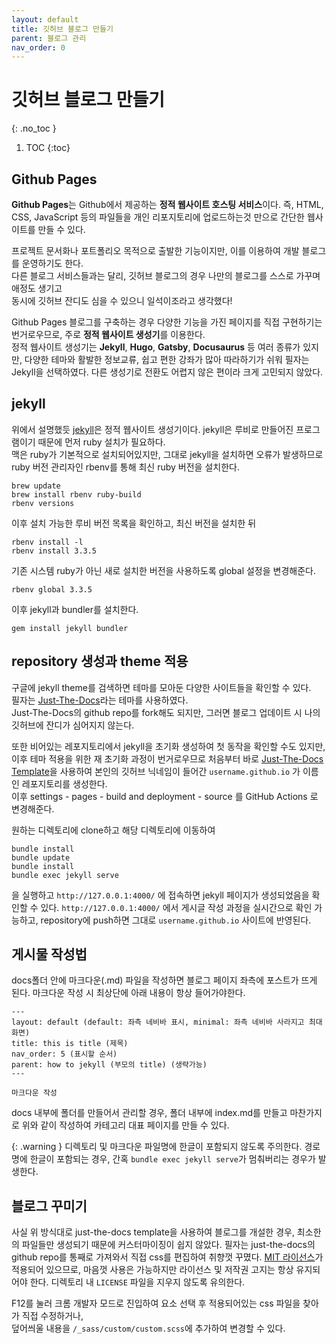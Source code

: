 ```yaml
---
layout: default
title: 깃허브 블로그 만들기
parent: 블로그 관리
nav_order: 0
---
```


# 깃허브 블로그 만들기
{: .no_toc }

1. TOC
{:toc}

## Github Pages

**Github Pages**는 Github에서 제공하는 **정적 웹사이트 호스팅 서비스**이다. 즉, HTML, CSS, JavaScript 등의 파일들을 개인 리포지토리에 업로드하는것 만으로 간단한 웹사이트를 만들 수 있다.

프로젝트 문서화나 포트폴리오 목적으로 출발한 기능이지만, 이를 이용하여 개발 블로그를 운영하기도 한다.  
다른 블로그 서비스들과는 달리, 깃허브 블로그의 경우 나만의 블로그를 스스로 가꾸며 애정도 생기고  
동시에 깃허브 잔디도 심을 수 있으니 일석이조라고 생각했다!


Github Pages 블로그를 구축하는 경우 다양한 기능을 가진 페이지를 직접 구현하기는 번거로우므로, 주로 **정적 웹사이트 생성기**를 이용한다.  
정적 웹사이트 생성기는 **Jekyll**, **Hugo**, **Gatsby**, **Docusaurus** 등 여러 종류가 있지만, 다양한 테마와 활발한 정보교류, 쉽고 편한 강좌가 많아 따라하기가 쉬워 필자는 Jekyll을 선택하였다. 다른 생성기로 전환도 어렵지 않은 편이라 크게 고민되지 않았다.

## jekyll

위에서 설명했듯 [jekyll](https://jekyllrb.com/)은 정적 웹사이트 생성기이다. jekyll은 루비로 만들어진 프로그램이기 때문에 먼저 ruby 설치가 필요하다.  
맥은 ruby가 기본적으로 설치되어있지만, 그대로 jekyll을 설치하면 오류가 발생하므로 ruby 버전 관리자인 rbenv를 통해 최신 ruby 버전을 설치한다.  
```
brew update
brew install rbenv ruby-build
rbenv versions
```
이후 설치 가능한 루비 버전 목록을 확인하고, 최신 버전을 설치한 뒤
```
rbenv install -l
rbenv install 3.3.5
```
기존 시스템 ruby가 아닌 새로 설치한 버전을 사용하도록 global 설정을 변경해준다.
```
rbenv global 3.3.5
```
이후 jekyll과 bundler를 설치한다.
```
gem install jekyll bundler
```

## repository 생성과 theme 적용

구글에 jekyll theme를 검색하면 테마를 모아둔 다양한 사이트들을 확인할 수 있다.  
필자는 [Just-The-Docs](https://just-the-docs.com/)라는 테마를 사용하였다.  
Just-The-Docs의 github repo를 fork해도 되지만, 그러면 블로그 업데이트 시 나의 깃허브에 잔디가 심어지지 않는다.

또한 비어있는 레포지토리에서 jekyll을 초기화 생성하여 첫 동작을 확인할 수도 있지만, 이후 테마 적용을 위한 재 초기화 과정이 번거로우므로 처음부터 바로 [Just-The-Docs Template](https://just-the-docs.github.io/just-the-docs-template/)을 사용하여 본인의 깃허브 닉네임이 들어간 `username.github.io` 가 이름인 레포지토리를 생성한다.  
이후 settings - pages - build and deployment - source 를 GitHub Actions 로 변경해준다.

원하는 디렉토리에 clone하고 해당 디렉토리에 이동하여
```
bundle install
bundle update
bundle install
bundle exec jekyll serve
```
을 실행하고 `http://127.0.0.1:4000/` 에 접속하면 jekyll 페이지가 생성되었음을 확인할 수 있다.
`http://127.0.0.1:4000/` 에서 게시글 작성 과정을 실시간으로 확인 가능하고, repository에 push하면 그대로 `username.github.io` 사이트에 반영된다.

## 게시물 작성법

docs폴더 안에 마크다운(.md) 파일을 작성하면 블로그 페이지 좌측에 포스트가 뜨게 된다. 마크다운 작성 시 최상단에 아래 내용이 항상 들어가야한다.
```
---
layout: default (default: 좌측 네비바 표시, minimal: 좌측 네비바 사라지고 최대화면)
title: this is title (제목)
nav_order: 5 (표시할 순서)
parent: how to jekyll (부모의 title) (생략가능)
---

마크다운 작성
```
docs 내부에 폴더를 만들어서 관리할 경우, 폴더 내부에 index.md를 만들고 마찬가지로 위와 같이 작성하여 카테고리 대표 페이지를 만들 수 있다.

{: .warning }
디렉토리 및 마크다운 파일명에 한글이 포함되지 않도록 주의한다. 경로명에 한글이 포함되는 경우, 간혹 `bundle exec jekyll serve`가 멈춰버리는 경우가 발생한다.

## 블로그 꾸미기

사실 위 방식대로 just-the-docs template을 사용하여 블로그를 개설한 경우, 최소한의 파일들만 생성되기 때문에 커스터마이징이 쉽지 않았다. 필자는 just-the-docs의 github repo를 통째로 가져와서 직접 css를 편집하여 취향껏 꾸몄다. [MIT 라이선스](https://ko.wikipedia.org/wiki/MIT_%ED%97%88%EA%B0%80%EC%84%9C)가 적용되어 있으므로, 마음껏 사용은 가능하지만 라이선스 및 저작권 고지는 항상 유지되어야 한다. 디렉토리 내 `LICENSE` 파일을 지우지 않도록 유의한다.

F12를 눌러 크롬 개발자 모드로 진입하여 요소 선택 후 적용되어있는 css 파일을 찾아가 직접 수정하거나,  
덮어씌울 내용을 `/_sass/custom/custom.scss`에 추가하여 변경할 수 있다.